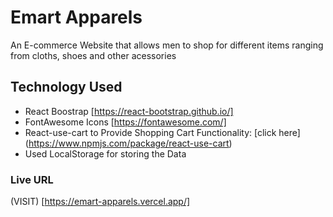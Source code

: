  # Emart Apparels

An E-commerce Website that allows men to shop for different items ranging from cloths, shoes and other acessories

## Technology Used

* React Boostrap [https://react-bootstrap.github.io/]
* FontAwesome Icons [https://fontawesome.com/]
* React-use-cart to Provide Shopping Cart Functionality: [click here] (https://www.npmjs.com/package/react-use-cart)
* Used LocalStorage for storing the Data

### Live URL

(VISIT) [https://emart-apparels.vercel.app/]